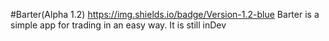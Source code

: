 #Barter(Alpha 1.2) https://img.shields.io/badge/Version-1.2-blue
Barter is a simple app for trading in an easy way. It is still inDev
